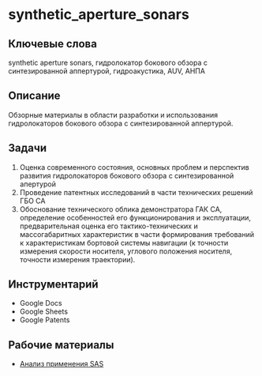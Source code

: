 # synthetic_aperture_sonars

## Ключевые слова
synthetic aperture sonars,  гидролокатор бокового обзора с синтезированной аппертурой, гидроакустика, AUV, АНПА


## Описание
Обзорные материалы в области разработки и использования гидролокаторов бокового обзора с синтезированной аппертурой. 

## Задачи 
1. Оценка современного состояния, основных проблем и перспектив развития гидролокаторов бокового обзора с синтезированной апертурой 
2. Проведение патентных исследований в части технических решений ГБО СА
3. Обоснование технического облика демонстратора ГАК СА, определение особенностей его функционирования и эксплуатации, предварительная оценка его тактико-технических и массогабаритных характеристик в части формирования требований к характеристикам бортовой системы навигации (к точности измерения скорости носителя, углового положения носителя, точности измерения траектории).

## Инструментарий
- Google Docs
- Google Sheets
- Google Patents

## Рабочие материалы

   -  [Анализ применения SAS](https://github.com/vepevo4ka/synthetic_aperture_sonars/blob/main/%D0%90%D0%BD%D0%B0%D0%BB%D0%B8%D0%B7%20%D0%BF%D1%80%D0%B8%D0%BC%D0%B5%D0%BD%D0%B5%D0%BD%D0%B8%D1%8F%20SAS.md)
